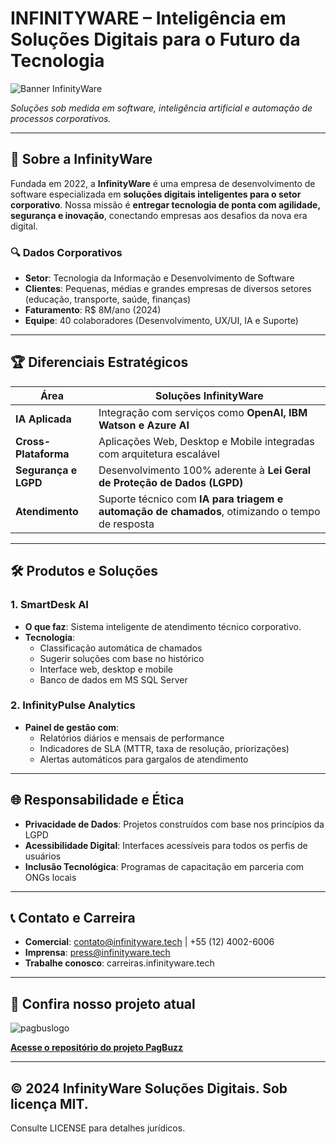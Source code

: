 # **INFINITYWARE – Inteligência em Soluções Digitais para o Futuro da Tecnologia**  
![Banner InfinityWare](https://github.com/pimIIIunip/img/blob/main/banner.png)

*Soluções sob medida em software, inteligência artificial e automação de processos corporativos.*

---

## **📌 Sobre a InfinityWare**  
Fundada em 2022, a **InfinityWare** é uma empresa de desenvolvimento de software especializada em **soluções digitais inteligentes para o setor corporativo**. Nossa missão é **entregar tecnologia de ponta com agilidade, segurança e inovação**, conectando empresas aos desafios da nova era digital.

### **🔍 Dados Corporativos**  
- **Setor**: Tecnologia da Informação e Desenvolvimento de Software  
- **Clientes**: Pequenas, médias e grandes empresas de diversos setores (educação, transporte, saúde, finanças)  
- **Faturamento**: R$ 8M/ano (2024)  
- **Equipe**: 40 colaboradores (Desenvolvimento, UX/UI, IA e Suporte)

---

## **🏆 Diferenciais Estratégicos**  
| **Área**              | **Soluções InfinityWare**                                                                 |  
|------------------------|-------------------------------------------------------------------------------------------|  
| **IA Aplicada**        | Integração com serviços como **OpenAI, IBM Watson e Azure AI**                            |  
| **Cross-Plataforma**   | Aplicações Web, Desktop e Mobile integradas com arquitetura escalável                     |  
| **Segurança e LGPD**   | Desenvolvimento 100% aderente à **Lei Geral de Proteção de Dados (LGPD)**                 |  
| **Atendimento**        | Suporte técnico com **IA para triagem e automação de chamados**, otimizando o tempo de resposta |

---

## **🛠️ Produtos e Soluções**  
### **1. SmartDesk AI**  
- **O que faz**: Sistema inteligente de atendimento técnico corporativo.  
- **Tecnologia**:  
  - Classificação automática de chamados  
  - Sugerir soluções com base no histórico  
  - Interface web, desktop e mobile  
  - Banco de dados em MS SQL Server  

### **2. InfinityPulse Analytics**  
- **Painel de gestão com**:  
  - Relatórios diários e mensais de performance  
  - Indicadores de SLA (MTTR, taxa de resolução, priorizações)  
  - Alertas automáticos para gargalos de atendimento  

---

## **🌐 Responsabilidade e Ética**  
- **Privacidade de Dados**: Projetos construídos com base nos princípios da LGPD  
- **Acessibilidade Digital**: Interfaces acessíveis para todos os perfis de usuários  
- **Inclusão Tecnológica**: Programas de capacitação em parceria com ONGs locais

---

## **📞 Contato e Carreira**  
- **Comercial**: contato@infinityware.tech | +55 (12) 4002-6006  
- **Imprensa**: press@infinityware.tech  
- **Trabalhe conosco**: carreiras.infinityware.tech

---

## **🚀 Confira nosso projeto atual**  
![pagbuslogo](https://github.com/user-attachments/assets/13f5696f-fd1c-4119-bfb0-73be46a6338b)

  **[Acesse o repositório do projeto PagBuzz](https://github.com/pimIIIunip/PagBus)**

---

## © 2024 InfinityWare Soluções Digitais. Sob licença MIT.  
Consulte LICENSE para detalhes jurídicos.
